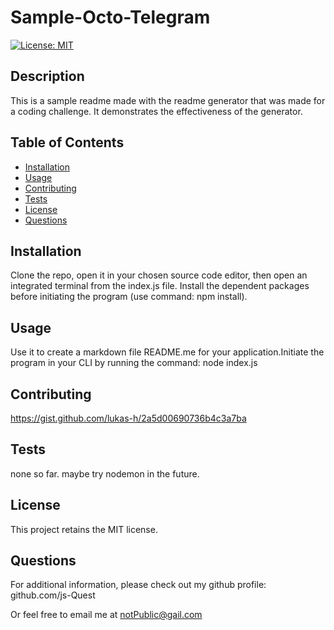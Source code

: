 
  # Sample-Octo-Telegram
  [![License: MIT](https://img.shields.io/badge/License-MIT-yellow.svg)](https://opensource.org/licenses/MIT)

  ## Description
  This is a sample readme made with the readme generator that was made for a coding challenge.  It demonstrates the effectiveness of the generator.

  ## Table of Contents
  - [Installation](#installation)
  - [Usage](#usage)
  - [Contributing](#contributing)
  - [Tests](#tests)
  - [License](#license)
  - [Questions](#questions)

  ## Installation
  Clone the repo, open it in your chosen source code editor, then open an integrated terminal from the index.js file.  Install the dependent packages before initiating the program (use command: npm install). 
  
  ## Usage
  Use it to create a markdown file README.me for your application.Initiate the program in your CLI by running the command: node index.js
  
  ## Contributing
  https://gist.github.com/lukas-h/2a5d00690736b4c3a7ba

  ## Tests
  none so far.  maybe try  nodemon in the future.

  ## License
  This project retains the MIT license.

  ## Questions
  For additional information, please check out my github profile:  github.com/js-Quest  
  
  Or feel free to email me at notPublic@gail.com
  